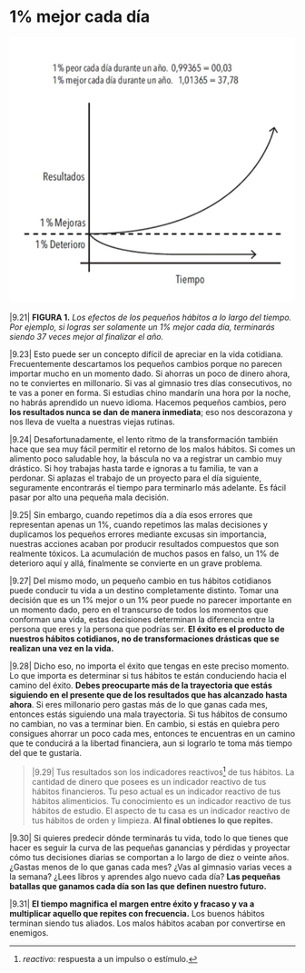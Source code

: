 # 1% mejor cada día

![FIGURA 1. Los efectos de los pequeños hábitos a lo largo del tiempo. Por ejemplo, si logras ser solamente un 1% mejor cada día, terminarás siendo 37 veces mejor al finalizar el año.](attachments/images/efectos-de-los-pequenos-habitos-a-lo-largo-del-tiempo.jpg)

|9.21| **FIGURA 1.** *Los efectos de los pequeños hábitos a lo largo del tiempo. Por ejemplo, si logras ser solamente un 1% mejor cada día, terminarás siendo 37 veces mejor al finalizar el año.*

|9.23| Esto puede ser un concepto difícil de apreciar en la vida cotidiana. Frecuentemente descartamos los pequeños cambios porque no parecen importar mucho en un momento dado. Si ahorras un poco de dinero ahora, no te conviertes en millonario. Si vas al gimnasio tres días consecutivos, no te vas a poner en forma. Si estudias chino mandarín una hora por la noche, no habrás aprendido un nuevo idioma. Hacemos pequeños cambios, pero **los resultados nunca se dan de manera inmediata**; eso nos descorazona y nos lleva de vuelta a nuestras viejas rutinas.

|9.24| Desafortunadamente, el lento ritmo de la transformación también hace que sea muy fácil permitir el retorno de los malos hábitos. Si comes un alimento poco saludable hoy, la báscula no va a registrar un cambio muy drástico. Si hoy trabajas hasta tarde e ignoras a tu familia, te van a perdonar. Si aplazas el trabajo de un proyecto para el día siguiente, seguramente encontrarás el tiempo para terminarlo más adelante. Es fácil pasar por alto una pequeña mala decisión.

|9.25| Sin embargo, cuando repetimos día a día esos errores que representan apenas un 1%, cuando repetimos las malas decisiones y duplicamos los pequeños errores mediante excusas sin importancia, nuestras acciones acaban por producir resultados compuestos que son realmente tóxicos. La acumulación de muchos pasos en falso, un 1% de deterioro aquí y allá, finalmente se convierte en un grave problema.

|9.27| Del mismo modo, un pequeño cambio en tus hábitos cotidianos puede conducir tu vida a un destino completamente distinto. Tomar una decisión que es un 1% mejor o un 1% peor puede no parecer importante en un momento dado, pero en el transcurso de todos los momentos que conforman una vida, estas decisiones determinan la diferencia entre la persona que eres y la persona que podrías ser. **El éxito es el producto de nuestros hábitos cotidianos, no de transformaciones drásticas que se realizan una vez en la vida.**

|9.28| Dicho eso, no importa el éxito que tengas en este preciso momento. Lo que importa es determinar si tus hábitos te están conduciendo hacia el camino del éxito. **Debes preocuparte más de la trayectoria que estás siguiendo en el presente que de los resultados que has alcanzado hasta ahora**. Si eres millonario pero gastas más de lo que ganas cada mes, entonces estás siguiendo una mala trayectoria. Si tus hábitos de consumo no cambian, no vas a terminar bien. En cambio, si estás en quiebra pero consigues ahorrar un poco cada mes, entonces te encuentras en un camino que te conducirá a la libertad financiera, aun si lograrlo te toma más tiempo del que te gustaría.

> |9.29| Tus resultados son los indicadores reactivos[^1] de tus hábitos. La cantidad de dinero que posees es un indicador reactivo de tus hábitos financieros. Tu peso actual es un indicador reactivo de tus hábitos alimenticios. Tu conocimiento es un indicador reactivo de tus hábitos de estudio. El aspecto de tu casa es un indicador reactivo de tus hábitos de orden y limpieza. **Al final obtienes lo que repites.**

|9.30| Si quieres predecir dónde terminarás tu vida, todo lo que tienes que hacer es seguir la curva de las pequeñas ganancias y pérdidas y proyectar cómo tus decisiones diarias se comportan a lo largo de diez o veinte años. ¿Gastas menos de lo que ganas cada mes? ¿Vas al gimnasio varias veces a la semana? ¿Lees libros y aprendes algo nuevo cada día? **Las pequeñas batallas que ganamos cada día son las que definen nuestro futuro.**

|9.31| **El tiempo magnifica el margen entre éxito y fracaso y va a multiplicar aquello que repites con frecuencia.** Los buenos hábitos terminan siendo tus aliados. Los malos hábitos acaban por convertirse en enemigos.

[^1]: *reactivo:* respuesta a un impulso o estímulo.
